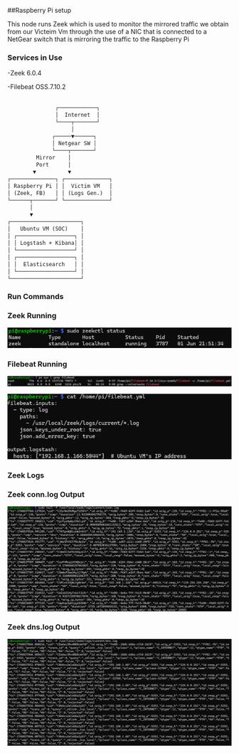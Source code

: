 ##Raspberry Pi setup

This node runs Zeek which is used to monitor the mirrored traffic we obtain from our Victeim Vm through the use of a NIC that is connected to a NetGear switch that is mirroring the traffic to the Raspberry Pi

### Services in Use 
-Zeek 6.0.4

-Filebeat OSS.7.10.2

```

               ┌────────────┐
               │  Internet  │
               └────┬───────┘
                    │
              ┌─────▼──────┐
              │ Netgear SW │
              └────┬───────┘
         Mirror    │
         Port      │
        ▼          ▼
┌──────────────┐ ┌──────────────┐
│ Raspberry Pi │ │  Victim VM   │
│ (Zeek, FB)   │ │ (Logs Gen.)  │
└──────┬───────┘ └──────────────┘
       │
       ▼
┌──────────────────────┐
│   Ubuntu VM (SOC)    │
│ ┌──────────────────┐ │
│ │ Logstash + Kibana│ │
│ └──────────────────┘ │
│ ┌──────────────────┐ │
│ │  Elasticsearch   │ │
│ └──────────────────┘ │
└──────────────────────┘
```

### Run Commands
### Zeek Running
![Zeek Status](https://raw.githubusercontent.com/Daniel1Cani/hybrid-network-defense-lab/screenshots/zeek-status.png)

### Filebeat Running
![Filebeat Status](https://raw.githubusercontent.com/Daniel1Cani/hybrid-network-defense-lab/screenshots/Filebeat_status.png)

![Filebeat Config](https://raw.githubusercontent.com/Daniel1Cani/hybrid-network-defense-lab/screenshots/filebeat_config.png)


### Zeek Logs
### Zeek conn.log Output
![Connection Logs](https://raw.githubusercontent.com/Daniel1Cani/hybrid-network-defense-lab/screenshots/conn_logs.png)


### Zeek dns.log Output
![DNS Logs](https://raw.githubusercontent.com/Daniel1Cani/hybrid-network-defense-lab/screenshots/DNS_LOGS.png)

